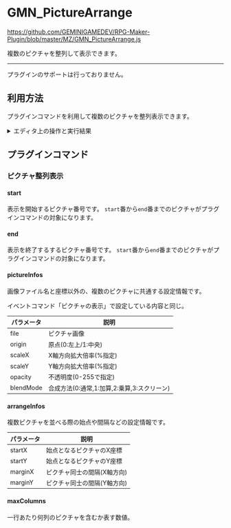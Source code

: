 # GMN_PictureArrange

https://github.com/GEMINIGAMEDEV/RPG-Maker-Plugin/blob/master/MZ/GMN_PictureArrange.js

複数のピクチャを整列して表示できます。

---

プラグインのサポートは行っておりません。

## 利用方法
プラグインコマンドを利用して複数のピクチャを整列表示できます。
  <details>
  <summary>エディタ上の操作と実行結果</summary>

  ![example.1.jpg](GMN_PictureArrange/example.1.jpg)
  ![example.2.jpg](GMN_PictureArrange/example.2.jpg)
  ![example.3.jpg](GMN_PictureArrange/example.3.jpg)
  ![example.4.jpg](GMN_PictureArrange/example.4.jpg)

  </details>

## プラグインコマンド

### ピクチャ整列表示

#### start
表示を開始するピクチャ番号です。
`start`番から`end`番までのピクチャがプラグインコマンドの対象になります。
#### end
表示を終了するするピクチャ番号です。
`start`番から`end`番までのピクチャがプラグインコマンドの対象になります。
#### pictureInfos
画像ファイル名と座標以外の、複数のピクチャに共通する設定情報です。

イベントコマンド「ピクチャの表示」で設定している内容と同じ。

|パラメータ|説明|
|--|--|
|file|ピクチャ画像|
|origin|原点(0:左上/1:中央)|
|scaleX|X軸方向拡大倍率(%指定)|
|scaleY|Y軸方向拡大倍率(%指定)|
|opacity|不透明度(0-255で指定)|
|blendMode|合成方法(0:通常,1:加算,2:乗算,3:スクリーン)|

#### arrangeInfos

複数ピクチャを並べる際の始点や間隔などの設定情報です。

|パラメータ|説明|
|--|--|
|startX|始点となるピクチャのX座標|
|startY|始点となるピクチャのY座標|
|marginX|ピクチャ同士の間隔(X軸方向)|
|marginY|ピクチャ同士の間隔(Y軸方向)|

#### maxColumns

一行あたり何列のピクチャを含むか表す数値。